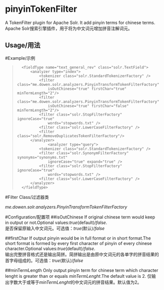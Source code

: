 pinyinTokenFilter
=================

A TokenFilter plugin for Apache Solr. It add pinyin terms for chinese terms.  
Apache Solr搜索引擎插件，用于将为中文词元增加拼音注解词元。

Usage/用法
-----------------

#Example/示例  

> 		<fieldType name="text_general_rev" class="solr.TextField">
> 			<analyzer type="index">
> 				<tokenizer class="solr.StandardTokenizerFactory" />
> 				<filter class="me.dowen.solr.analyzers.PinyinTransformTokenFilterFactory"
> 					isOutChinese="true" firstChar="true" minTermLength="2"/>
> 				<filter class="me.dowen.solr.analyzers.PinyinTransformTokenFilterFactory"
> 					isOutChinese="true" firstChar="false" minTermLength="2"/>
> 				<filter class="solr.StopFilterFactory" ignoreCase="true"
> 					words="stopwords.txt" />
> 				<filter class="solr.LowerCaseFilterFactory" />
> 				<filter class="solr.RemoveDuplicatesTokenFilterFactory"/>
> 			</analyzer>
> 					<analyzer type="query">
> 				<tokenizer class="solr.StandardTokenizerFactory" />
> 				<filter class="solr.SynonymFilterFactory" synonyms="synonyms.txt"
> 					ignoreCase="true" expand="true" />
> 				<filter class="solr.StopFilterFactory" ignoreCase="true"
> 					words="stopwords.txt" />
> 				<filter class="solr.LowerCaseFilterFactory" />
> 			</analyzer>
> 		</fieldType>

#Filter Class/过滤器类

*me.dowen.solr.analyzers.PinyinTransformTokenFilterFactory*

#Configuration/配置项
##isOutChinese
If original chinese term would keep in output or not.Optional values:*true*(default)/*false*.  
是否保留原输入中文词元。可选值：*true*(默认)/*false*

##firstChar
If output pinyin would be in full format or in short format.The short format is formed by every first character of pinyin of every chinese character.Optional values:*true*(default)/*false*.  
输出完整拼音格式还是输出简拼。简拼输出是由原中文词元的各单字的拼音结果的首字母组成的。可选值：*true*(默认)/*false*

##minTermLength
Only output pinyin term for chinese term which character lenght is greater than or equals *minTermLenght*.The default value is 2.
仅输出字数大于或等于*minTermLenght*的中文词元的拼音结果。默认值为2。
